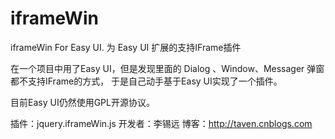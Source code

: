 iframeWin
=========

iframeWin For Easy UI. 为 Easy UI 扩展的支持IFrame插件


在一个项目中用了Easy UI，但是发现里面的 Dialog 、Window、Messager 弹窗都不支持IFrame的方式，
于是自己动手基于Easy UI实现了一个插件。


目前Easy UI仍然使用GPL开源协议。

插件：jquery.iframeWin.js
开发者：李锡远
博客：http://taven.cnblogs.com



